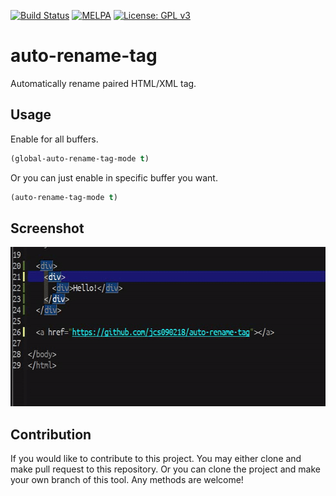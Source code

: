 [![Build Status](https://travis-ci.com/jcs090218/auto-rename-tag.svg?branch=master)](https://travis-ci.com/jcs090218/auto-rename-tag)
[![MELPA](https://melpa.org/packages/auto-rename-tag-badge.svg)](https://melpa.org/#/auto-rename-tag)
[![License: GPL v3](https://img.shields.io/badge/License-GPL%20v3-blue.svg)](https://www.gnu.org/licenses/gpl-3.0)


# auto-rename-tag #

Automatically rename paired HTML/XML tag.


## Usage ##
Enable for all buffers.
```el
(global-auto-rename-tag-mode t)
```
Or you can just enable in specific buffer you want.
```el
(auto-rename-tag-mode t)
```


## Screenshot ##
<img src="./screenshot/auto-rename-tag-demo.gif" width="600" height="255"/>


## Contribution ##
If you would like to contribute to this project. You may either
clone and make pull request to this repository. Or you can
clone the project and make your own branch of this tool. Any
methods are welcome!
